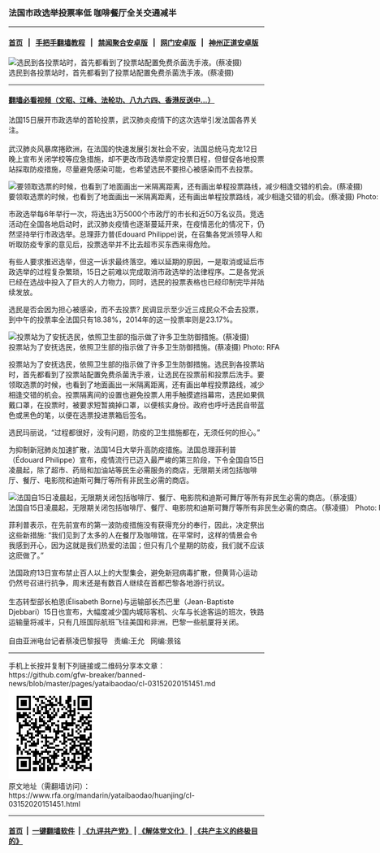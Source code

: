 ### 法国市政选举投票率低 咖啡餐厅全关交通减半
------------------------

#### [首页](https://github.com/gfw-breaker/banned-news/blob/master/README.md) &nbsp;&nbsp;|&nbsp;&nbsp; [手把手翻墙教程](https://github.com/gfw-breaker/guides/wiki) &nbsp;&nbsp;|&nbsp;&nbsp; [禁闻聚合安卓版](https://github.com/gfw-breaker/bn-android) &nbsp;&nbsp;|&nbsp;&nbsp; [网门安卓版](https://github.com/oGate2/oGate) &nbsp;&nbsp;|&nbsp;&nbsp; [神州正道安卓版](https://github.com/SzzdOgate/update) 



<div id="headerimg">
 <img alt="选民到各投票站时，首先都看到了投票站配置免费杀菌洗手液。(蔡凌摄)" src="https://www.rfa.org/mandarin/yataibaodao/huanjing/cl-03152020151451.html/psx_20200315_150943.jpg/@@images/dbbf794a-d213-43ab-9484-7745d23018a1.jpeg" title="选民到各投票站时，首先都看到了投票站配置免费杀菌洗手液。(蔡凌摄)"/>
 <div id="headerimgcontents">
  <div id="headerimgcaption">
   <span>
    选民到各投票站时，首先都看到了投票站配置免费杀菌洗手液。(蔡凌摄)
   </span>
   <!-- zoomattribute -->
  </div>
  <!-- headerimgcaption -->
 </div>
 <!-- headerimagecontents -->
</div>

<hr/>


#### [翻墙必看视频（文昭、江峰、法轮功、八九六四、香港反送中...）](https://github.com/gfw-breaker/banned-news/blob/master/pages/link3.md)

<div id="storytext">
 <div>
  <div class="slot_header">
  </div>
 </div>
 <p>
 </p>
 <p>
  法国15日展开市政选举的首轮投票，武汉肺炎疫情下的这次选举引发法国各界关注。
  <br/>
  <br/>
  武汉肺炎风暴席捲欧洲，在法国的快速发展引发社会不安，法国总统马克龙12日晚上宣布关闭学校等应急措施，却不更改市政选举原定投票日程，但督促各地投票站採取防疫措施，尽量避免感染可能，也希望选民不要担心被感染而不去投票。
 </p>
 <p>
 </p>
 <p>
 </p>
 <p>
  <div class="image-inline captioned" style="width:1500px;">
   <div style="width:1500px;">
    <img alt="要领取选票的时候，也看到了地面画出一米隔离距离，还有画出单程投票路线，减少相逢交错的机会。(蔡凌摄)" src="https://www.rfa.org/mandarin/yataibaodao/huanjing/cl-03152020151451.html/psx_20200315_150913.jpg" title="要领取选票的时候，也看到了地面画出一米隔离距离，还有画出单程投票路线，减少相逢交错的机会。(蔡凌摄)"/>
   </div>
   <div class="image-caption">
    <span style="width:1500px;">
     要领取选票的时候，也看到了地面画出一米隔离距离，还有画出单程投票路线，减少相逢交错的机会。(蔡凌摄)
    </span>
    <span class="copyright">
     Photo: RFA
    </span>
   </div>
  </div>
 </p>
 <p>
  市政选举每6年举行一次，将选出3万5000个市政厅的市长和近50万名议员。竞选活动在全国各地启动时，武汉肺炎疫情也逐渐蔓延开来，在疫情恶化的情况下，仍然坚持举行市政选举。总理菲力普(Edouard Philippe)说，在召集各党派领导人和听取防疫专家的意见后，投票选举并不比去超市买东西来得危险。
 </p>
 <p>
  有些人要求推迟选举，但这一诉求最终落空。难以延期的原因，一是取消或延后市政选举的过程复杂繁琐，15日之前难以完成取消市政选举的法律程序。二是各党派已经在选战中投入了巨大的人力物力，同时，选民的投票表格也已经印制完毕并陆续发放。
 </p>
 <p>
  选民是否会因为担心被感染，而不去投票? 民调显示至少近三成民众不会去投票，到中午的投票率全法国只有18.38%，2014年的这一投票率则是23.17%。
 </p>
 <p>
 </p>
 <p>
  <div class="image-inline captioned" style="width:1440px;">
   <div style="width:1440px;">
    <img alt="投票站为了安抚选民，依照卫生部的指示做了许多卫生防御措施。(蔡凌摄)" src="https://www.rfa.org/mandarin/yataibaodao/huanjing/cl-03152020151451.html/PSX_20200315_151029.jpg" title="投票站为了安抚选民，依照卫生部的指示做了许多卫生防御措施。(蔡凌摄)"/>
   </div>
   <div class="image-caption">
    <span style="width:1440px;">
     投票站为了安抚选民，依照卫生部的指示做了许多卫生防御措施。(蔡凌摄)
    </span>
    <span class="copyright">
     Photo: RFA
    </span>
   </div>
  </div>
 </p>
 <p>
  投票站为了安抚选民，依照卫生部的指示做了许多卫生防御措施。选民到各投票站时，首先都看到了投票站配置免费杀菌洗手液，让选民在投票前和投票后洗手。要领取选票的时候，也看到了地面画出一米隔离距离，还有画出单程投票路线，减少相逢交错的机会。投票隔离间的设置也避免投票人用手触摸遮挡幕帘，选民如果佩戴口罩，在投票时，被要求短暂摘掉口罩，以便核实身份。政府也呼吁选民自带蓝色或黑色的笔，以便在选票投进票箱后签名。
 </p>
 <p>
  选民玛丽说，“过程都很好，没有问题，防疫的卫生措施都在，无须任何的担心。”
 </p>
 <p>
  为抑制新冠肺炎加速扩散，法国14日大举升高防疫措施。法国总理菲利普（Édouard Philippe）宣布，疫情流行已迈入最严峻的第三阶段，下令全国自15日凌晨起，除了超市、药局和加油站等民生必需服务的商店，无限期关闭包括咖啡厅、餐厅、电影院和迪斯可舞厅等所有非民生必需的商店。
 </p>
 <p>
 </p>
 <p>
  <div class="image-inline captioned" style="width:1440px;">
   <div style="width:1440px;">
    <img alt="法国自15日凌晨起，无限期关闭包括咖啡厅、餐厅、电影院和迪斯可舞厅等所有非民生必需的商店。（蔡凌摄）" src="https://www.rfa.org/mandarin/yataibaodao/huanjing/cl-03152020151451.html/4.jpg" title="法国自15日凌晨起，无限期关闭包括咖啡厅、餐厅、电影院和迪斯可舞厅等所有非民生必需的商店。（蔡凌摄）"/>
   </div>
   <div class="image-caption">
    <span style="width:1440px;">
     法国自15日凌晨起，无限期关闭包括咖啡厅、餐厅、电影院和迪斯可舞厅等所有非民生必需的商店。（蔡凌摄）
    </span>
    <span class="copyright">
     Photo: RFA
    </span>
   </div>
  </div>
 </p>
 <p>
  菲利普表示，在先前宣布的第一波防疫措施没有获得充分的奉行，因此，决定祭出这些新措施: “我们见到了太多的人在餐厅及咖啡馆，在平常时，这样的情景会令我感到开心，因为这就是我们热爱的法国；但只有几个星期的防疫，我们就不应该这麽做了。”
 </p>
 <p>
  法国政府13日宣布禁止百人以上的大型集会，避免新冠病毒扩散，但黄背心运动仍然号召进行抗争，周末还是有数百人继续在首都巴黎各地游行抗议。
  <br/>
  <br/>
  生态转型部长柏恩(Élisabeth Borne)与运输部长杰巴里（Jean-Baptiste Djebbari）15日也宣布，大幅度减少国内城际客机、火车与长途客运的班次，铁路运输量将减半，只有几班国际航班飞往美国和非洲，巴黎一些航厦将关闭。
  <br/>
  <br/>
  自由亚洲电台记者蔡凌巴黎报导   责编:王允   网编:景铭
 </p>
</div>

<hr/>
手机上长按并复制下列链接或二维码分享本文章：<br/>
https://github.com/gfw-breaker/banned-news/blob/master/pages/yataibaodao/cl-03152020151451.md <br/>
<a href='https://github.com/gfw-breaker/banned-news/blob/master/pages/yataibaodao/cl-03152020151451.md'><img src='https://github.com/gfw-breaker/banned-news/blob/master/pages/yataibaodao/cl-03152020151451.md.png'/></a> <br/>
原文地址（需翻墙访问）：https://www.rfa.org/mandarin/yataibaodao/huanjing/cl-03152020151451.html


------------------------
#### [首页](https://github.com/gfw-breaker/banned-news/blob/master/README.md) &nbsp;|&nbsp; [一键翻墙软件](https://github.com/gfw-breaker/nogfw/blob/master/README.md) &nbsp;| [《九评共产党》](https://github.com/gfw-breaker/9ping.md/blob/master/README.md#九评之一评共产党是什么) | [《解体党文化》](https://github.com/gfw-breaker/jtdwh.md/blob/master/README.md) | [《共产主义的终极目的》](https://github.com/gfw-breaker/gczydzjmd.md/blob/master/README.md)


<img src='http://gfw-breaker.win/banned-news/pages/yataibaodao/cl-03152020151451.md' width='0px' height='0px'/>